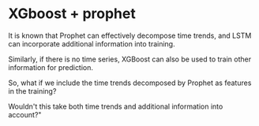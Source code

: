 # XGboost + prophet

It is known that Prophet can effectively decompose time trends, and LSTM can incorporate additional information into training.

Similarly, if there is no time series, XGBoost can also be used to train other information for prediction. 

So, what if we include the time trends decomposed by Prophet as features in the training? 

Wouldn't this take both time trends and additional information into account?"






